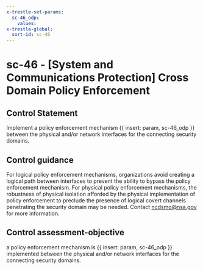 ```yaml
---
x-trestle-set-params:
  sc-46_odp:
    values:
x-trestle-global:
  sort-id: sc-46
---
```


# sc-46 - \[System and Communications Protection\] Cross Domain Policy Enforcement

## Control Statement

Implement a policy enforcement mechanism {{ insert: param, sc-46_odp }} between the physical and/or network interfaces for the connecting security domains.

## Control guidance

For logical policy enforcement mechanisms, organizations avoid creating a logical path between interfaces to prevent the ability to bypass the policy enforcement mechanism. For physical policy enforcement mechanisms, the robustness of physical isolation afforded by the physical implementation of policy enforcement to preclude the presence of logical covert channels penetrating the security domain may be needed. Contact [ncdsmo@nsa.gov](mailto:ncdsmo@nsa.gov) for more information.

## Control assessment-objective

a policy enforcement mechanism is {{ insert: param, sc-46_odp }} implemented between the physical and/or network interfaces for the connecting security domains.
